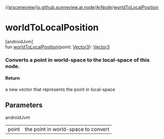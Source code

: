 //[arsceneview](../../../index.md)/[io.github.sceneview.ar.node](../index.md)/[ArNode](index.md)/[worldToLocalPosition](world-to-local-position.md)

# worldToLocalPosition

[androidJvm]\
fun [worldToLocalPosition](world-to-local-position.md)(point: [Vector3](../../../../sceneview/sceneview/com.google.ar.sceneform.math/-vector3/index.md)): [Vector3](../../../../sceneview/sceneview/com.google.ar.sceneform.math/-vector3/index.md)

###  Converts a point in world-space to the local-space of this node.

#### Return

a new vector that represents the point in local-space

## Parameters

androidJvm

| | |
|---|---|
| point | the point in world-space to convert |
